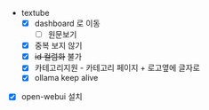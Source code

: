 - textube
  - [X] dashboard 로 이동
    - [ ] 원문보기
  - [X] 중복 보지 않기
  - [X] ~~id 컬럼화~~ 불가
  - [X] 카테고리지원 - 카테고리 페이지 + 로고옆에 글자로
  - [X] ollama keep alive
- [X] open-webui 설치
